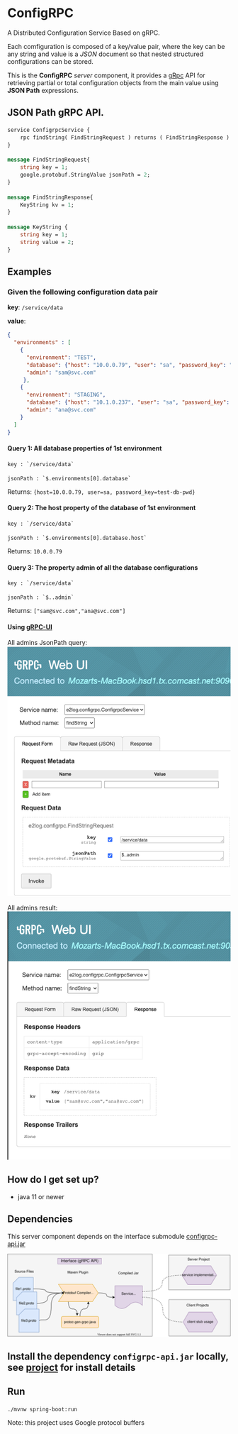 # ConfigRPC
A Distributed Configuration Service Based on gRPC. 

Each comfiguration is composed of a key/value pair, where the key can be any string and value is a *JSON* document so that nested structured configurations can be stored.

This is the **ConfigRPC** *server* component, it provides a [gRpc](https://grpc.io/docs/guides/) API for retrieving partial or total configuration objects from the main value using **JSON Path** expressions.

## JSON Path gRPC API.

```protobuf
service ConfigrpcService {
    rpc findString( FindStringRequest ) returns ( FindStringResponse ) {}
}

message FindStringRequest{
    string key = 1;
    google.protobuf.StringValue jsonPath = 2;
}

message FindStringResponse{
    KeyString kv = 1;
}

message KeyString {
    string key = 1;
    string value = 2;
}

```

## Examples

### Given the following configuration data pair

**key**: `/service/data`

**value**:
```json
{
  "environments" : [
    {
      "environment": "TEST", 
      "database": {"host": "10.0.0.79", "user": "sa", "password_key": "test-db-pwd"}, 
      "admin": "sam@svc.com"
     },
    {
      "environment": "STAGING",
      "database": {"host": "10.1.0.237", "user": "sa", "password_key": "staging-db-pwd"},
      "admin": "ana@svc.com"
    }
  ]
}
```
#### Query 1: All database properties of 1st environment

    key : `/service/data` 

    jsonPath : `$.environments[0].database`
    
  Returns:
 `{host=10.0.0.79, user=sa, password_key=test-db-pwd}`

#### Query 2: The host property of the database of 1st environment 

    key : `/service/data` 
   
    jsonPath : `$.environments[0].database.host`
    
  Returns:
 `10.0.0.79`
 
 #### Query 3: The property admin of all the database configurations

    key : `/service/data` 
   
    jsonPath : `$..admin`
    
  Returns:
 `["sam@svc.com","ana@svc.com"]`

#### Using [gRPC-UI](https://github.com/fullstorydev/grpcui)

All admins JsonPath query:   
![GRPC-UI All Admins Query](all-admins-grpc-ui-query.png) 
  
  
All admins result:  
![GRPC-UI All Admins Result](all-admins-grpc-ui-result.png) 



## How do I get set up? ###
 
- java 11 or newer 

## Dependencies
This server component depends on the interface submodule [configrpc-api.jar](https://github.com/e2log/configrpc-api)  

![Architecture](grpc-interface.svg)

## Install the dependency `configrpc-api.jar` locally, see [project](https://github.com/e2log/configrpc-api) for install details 


## Run
`./mvnw spring-boot:run`

Note: this project uses Google protocol buffers


